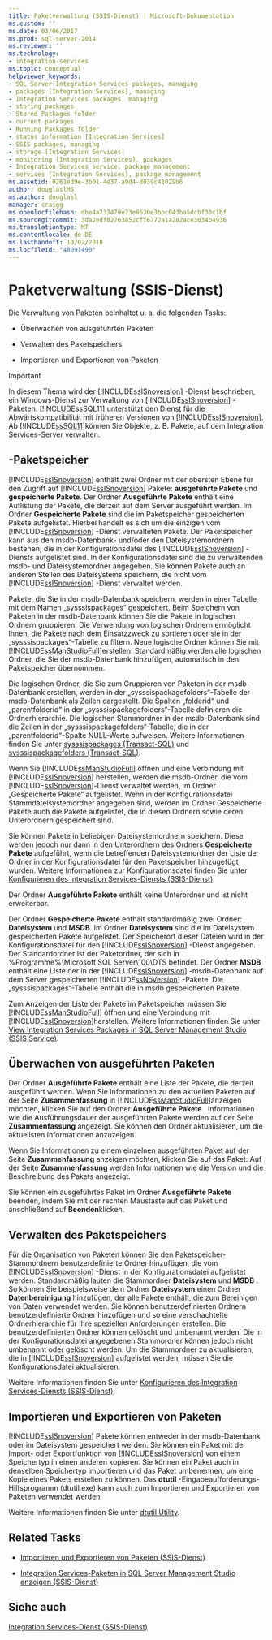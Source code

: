 ```yaml
---
title: Paketverwaltung (SSIS-Dienst) | Microsoft-Dokumentation
ms.custom: ''
ms.date: 03/06/2017
ms.prod: sql-server-2014
ms.reviewer: ''
ms.technology:
- integration-services
ms.topic: conceptual
helpviewer_keywords:
- SQL Server Integration Services packages, managing
- packages [Integration Services], managing
- Integration Services packages, managing
- storing packages
- Stored Packages folder
- current packages
- Running Packages folder
- status information [Integration Services]
- SSIS packages, managing
- storage [Integration Services]
- monitoring [Integration Services], packages
- Integration Services service, package management
- services [Integration Services], package management
ms.assetid: 0261ed9e-3b01-4e37-a9d4-d039c41029b6
author: douglaslMS
ms.author: douglasl
manager: craigg
ms.openlocfilehash: dbe4a733479e23e8630e3bbc043ba5dcbf30c1bf
ms.sourcegitcommit: 3da2edf82763852cff6772a1a282ace3034b4936
ms.translationtype: MT
ms.contentlocale: de-DE
ms.lasthandoff: 10/02/2018
ms.locfileid: "48091490"
---
```

# <a name="package-management-ssis-service"></a>Paketverwaltung (SSIS-Dienst)
  Die Verwaltung von Paketen beinhaltet u. a. die folgenden Tasks:  
  
-   Überwachen von ausgeführten Paketen  
  
-   Verwalten des Paketspeichers  
  
-   Importieren und Exportieren von Paketen  
  
> [!IMPORTANT]  
>  In diesem Thema wird der [!INCLUDE[ssISnoversion](../../includes/ssisnoversion-md.md)] -Dienst beschrieben, ein Windows-Dienst zur Verwaltung von [!INCLUDE[ssISnoversion](../../includes/ssisnoversion-md.md)] -Paketen. [!INCLUDE[ssSQL11](../../includes/sssql11-md.md)] unterstützt den Dienst für die Abwärtskompatibilität mit früheren Versionen von [!INCLUDE[ssISnoversion](../../includes/ssisnoversion-md.md)]. Ab [!INCLUDE[ssSQL11](../../includes/sssql11-md.md)]können Sie Objekte, z. B. Pakete, auf dem Integration Services-Server verwalten.  
  
## <a name="package-store"></a>-Paketspeicher  
 [!INCLUDE[ssISnoversion](../../includes/ssisnoversion-md.md)] enthält zwei Ordner mit der obersten Ebene für den Zugriff auf [!INCLUDE[ssISnoversion](../../includes/ssisnoversion-md.md)] Pakete: **ausgeführte Pakete** und **gespeicherte Pakete**. Der Ordner **Ausgeführte Pakete** enthält eine Auflistung der Pakete, die derzeit auf dem Server ausgeführt werden. Im Ordner **Gespeicherte Pakete** sind die im Paketspeicher gespeicherten Pakete aufgelistet. Hierbei handelt es sich um die einzigen vom [!INCLUDE[ssISnoversion](../../includes/ssisnoversion-md.md)] -Dienst verwalteten Pakete. Der Paketspeicher kann aus den msdb-Datenbank- und/oder den Dateisystemordnern bestehen, die in der Konfigurationsdatei des [!INCLUDE[ssISnoversion](../../includes/ssisnoversion-md.md)] -Diensts aufgelistet sind. In der Konfigurationsdatei sind die zu verwaltenden msdb- und Dateisystemordner angegeben. Sie können Pakete auch an anderen Stellen des Dateisystems speichern, die nicht vom [!INCLUDE[ssISnoversion](../../includes/ssisnoversion-md.md)] -Dienst verwaltet werden.  
  
 Pakete, die Sie in der msdb-Datenbank speichern, werden in einer Tabelle mit dem Namen „sysssispackages“ gespeichert. Beim Speichern von Paketen in der msdb-Datenbank können Sie die Pakete in logischen Ordnern gruppieren. Die Verwendung von logischen Ordnern ermöglicht Ihnen, die Pakete nach dem Einsatzzweck zu sortieren oder sie in der „sysssispackages“-Tabelle zu filtern. Neue logische Ordner können Sie mit [!INCLUDE[ssManStudioFull](../../includes/ssmanstudiofull-md.md)]erstellen. Standardmäßig werden alle logischen Ordner, die Sie der msdb-Datenbank hinzufügen, automatisch in den Paketspeicher übernommen.  
  
 Die logischen Ordner, die Sie zum Gruppieren von Paketen in der msdb-Datenbank erstellen, werden in der „sysssispackagefolders“-Tabelle der msdb-Datenbank als Zeilen dargestellt. Die Spalten „folderid“ und „parentfolderid“ in der „sysssispackagefolders“-Tabelle definieren die Ordnerhierarchie. Die logischen Stammordner in der msdb-Datenbank sind die Zeilen in der „sysssispackagefolders“-Tabelle, die in der „parentfolderid“-Spalte NULL-Werte aufweisen. Weitere Informationen finden Sie unter [sysssispackages &#40;Transact-SQL&#41;](/sql/relational-databases/system-tables/sysssispackages-transact-sql) und [sysssispackagefolders &#40;Transact-SQL&#41;](/sql/relational-databases/system-tables/sysssispackagefolders-transact-sql).  
  
 Wenn Sie [!INCLUDE[ssManStudioFull](../../includes/ssmanstudiofull-md.md)] öffnen und eine Verbindung mit [!INCLUDE[ssISnoversion](../../includes/ssisnoversion-md.md)] herstellen, werden die msdb-Ordner, die vom [!INCLUDE[ssISnoversion](../../includes/ssisnoversion-md.md)]-Dienst verwaltet werden, im Ordner „Gespeicherte Pakete“ aufgelistet. Wenn in der Konfigurationsdatei Stammdateisystemordner angegeben sind, werden im Ordner Gespeicherte Pakete auch die Pakete aufgelistet, die in diesen Ordnern sowie deren Unterordnern gespeichert sind.  
  
 Sie können Pakete in beliebigen Dateisystemordnern speichern. Diese werden jedoch nur dann in den Unterordnern des Ordners **Gespeicherte Pakete** aufgeführt, wenn die betreffenden Dateisystemordner der Liste der Ordner in der Konfigurationsdatei für den Paketspeicher hinzugefügt wurden. Weitere Informationen zur Konfigurationsdatei finden Sie unter [Konfigurieren des Integration Services-Diensts &#40;SSIS-Dienst&#41;](integration-services-service-ssis-service.md).  
  
 Der Ordner **Ausgeführte Pakete** enthält keine Unterordner und ist nicht erweiterbar.  
  
 Der Ordner **Gespeicherte Pakete** enthält standardmäßig zwei Ordner: **Dateisystem** und **MSDB**. Im Ordner **Dateisystem** sind die im Dateisystem gespeicherten Pakete aufgelistet. Der Speicherort dieser Dateien wird in der Konfigurationsdatei für den [!INCLUDE[ssISnoversion](../../includes/ssisnoversion-md.md)] -Dienst angegeben. Der Standardordner ist der Paketordner, der sich in %Programme%\Microsoft SQL Server\100\DTS befindet. Der Ordner **MSDB** enthält eine Liste der in der [!INCLUDE[ssISnoversion](../../includes/ssisnoversion-md.md)] -msdb-Datenbank auf dem Server gespeicherten [!INCLUDE[ssNoVersion](../../includes/ssnoversion-md.md)] -Pakete. Die „sysssispackages“-Tabelle enthält die in msdb gespeicherten Pakete.  
  
 Zum Anzeigen der Liste der Pakete im Paketspeicher müssen Sie [!INCLUDE[ssManStudioFull](../../includes/ssmanstudiofull-md.md)] öffnen und eine Verbindung mit [!INCLUDE[ssISnoversion](../../includes/ssisnoversion-md.md)]herstellen. Weitere Informationen finden Sie unter [View Integration Services Packages in SQL Server Management Studio &#40;SSIS Service&#41;](../view-integration-services-packages-in-sql-server-management-studio-ssis-service.md).  
  
## <a name="monitoring-running-packages"></a>Überwachen von ausgeführten Paketen  
 Der Ordner **Ausgeführte Pakete** enthält eine Liste der Pakete, die derzeit ausgeführt werden. Wenn Sie Informationen zu den aktuellen Paketen auf der Seite **Zusammenfassung** in [!INCLUDE[ssManStudioFull](../../includes/ssmanstudiofull-md.md)]anzeigen möchten, klicken Sie auf den Ordner **Ausgeführte Pakete** . Informationen wie die Ausführungsdauer der ausgeführten Pakete werden auf der Seite **Zusammenfassung** angezeigt. Sie können den Ordner aktualisieren, um die aktuellsten Informationen anzuzeigen.  
  
 Wenn Sie Informationen zu einem einzelnen ausgeführten Paket auf der Seite **Zusammenfassung** anzeigen möchten, klicken Sie auf das Paket. Auf der Seite **Zusammenfassung** werden Informationen wie die Version und die Beschreibung des Pakets angezeigt.  
  
 Sie können ein ausgeführtes Paket im Ordner **Ausgeführte Pakete** beenden, indem Sie mit der rechten Maustaste auf das Paket und anschließend auf **Beenden**klicken.  
  
## <a name="managing-package-storage"></a>Verwalten des Paketspeichers  
 Für die Organisation von Paketen können Sie den Paketspeicher-Stammordnern benutzerdefinierte Ordner hinzufügen, die vom [!INCLUDE[ssISnoversion](../../includes/ssisnoversion-md.md)] -Dienst in der Konfigurationsdatei aufgelistet werden. Standardmäßig lauten die Stammordner **Dateisystem** und **MSDB** . So können Sie beispielsweise dem Ordner **Dateisystem** einen Ordner **Datenbereinigung** hinzufügen, der alle Pakete enthält, die zum Bereinigen von Daten verwendet werden. Sie können benutzerdefinierten Ordnern benutzerdefinierte Ordner hinzufügen und so eine verschachtelte Ordnerhierarchie für Ihre speziellen Anforderungen erstellen. Die benutzerdefinierten Ordner können gelöscht und umbenannt werden. Die in der Konfigurationsdatei angegebenen Stammordner können jedoch nicht umbenannt oder gelöscht werden. Um die Stammordner zu aktualisieren, die in [!INCLUDE[ssISnoversion](../../includes/ssisnoversion-md.md)] aufgelistet werden, müssen Sie die Konfigurationsdatei aktualisieren.  
  
 Weitere Informationen finden Sie unter [Konfigurieren des Integration Services-Diensts &#40;SSIS-Dienst&#41;](../configuring-the-integration-services-service-ssis-service.md).  
  
## <a name="importing-and-exporting-packages"></a>Importieren und Exportieren von Paketen  
 [!INCLUDE[ssISnoversion](../../includes/ssisnoversion-md.md)] Pakete können entweder in der msdb-Datenbank oder im Dateisystem gespeichert werden. Sie können ein Paket mit der Import- oder Exportfunktion von [!INCLUDE[ssISnoversion](../../includes/ssisnoversion-md.md)] von einem Speichertyp in einen anderen kopieren. Sie können ein Paket auch in denselben Speichertyp importieren und das Paket umbenennen, um eine Kopie eines Pakets erstellen zu können. Das **dtutil** -Eingabeaufforderungs-Hilfsprogramm (dtutil.exe) kann auch zum Importieren und Exportieren von Paketen verwendet werden.  
  
 Weitere Informationen finden Sie unter [dtutil Utility](../dtutil-utility.md).  
  
## <a name="related-tasks"></a>Related Tasks  
  
-   [Importieren und Exportieren von Paketen &#40;SSIS-Dienst&#41;](../import-and-export-packages-ssis-service.md)  
  
-   [Integration Services-Paketen in SQL Server Management Studio anzeigen &#40;SSIS-Dienst&#41;](../view-integration-services-packages-in-sql-server-management-studio-ssis-service.md)  
  
## <a name="see-also"></a>Siehe auch  
 [Integration Services-Dienst &#40;SSIS-Dienst&#41;](integration-services-service-ssis-service.md)  
  
  
